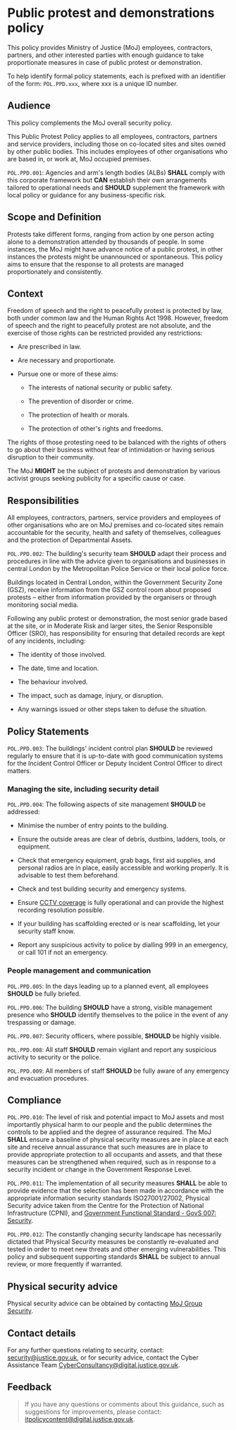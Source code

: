 # Public protest and demonstrations policy

This policy provides Ministry of Justice \(MoJ\) employees, contractors, partners, and other interested parties with enough guidance to take proportionate measures in case of public protest or demonstration.

To help identify formal policy statements, each is prefixed with an identifier of the form: `POL.PPD.xxx`, where xxx is a unique ID number.

## Audience

This policy complements the MoJ overall security policy.

This Public Protest Policy applies to all employees, contractors, partners and service providers, including those on co-located sites and sites owned by other public bodies. This includes employees of other organisations who are based in, or work at, MoJ occupied premises.

`POL.PPD.001`: Agencies and arm's length bodies \(ALBs\) **SHALL** comply with this corporate framework but **CAN** establish their own arrangements tailored to operational needs and **SHOULD** supplement the framework with local policy or guidance for any business-specific risk.

## Scope and Definition

Protests take different forms, ranging from action by one person acting alone to a demonstration attended by thousands of people. In some instances, the MoJ might have advance notice of a public protest, in other instances the protests might be unannounced or spontaneous. This policy aims to ensure that the response to all protests are managed proportionately and consistently.

## Context

Freedom of speech and the right to peacefully protest is protected by law, both under common law and the Human Rights Act 1998. However, freedom of speech and the right to peacefully protest are not absolute, and the exercise of those rights can be restricted provided any restrictions:

-   Are prescribed in law.

-   Are necessary and proportionate.

-   Pursue one or more of these aims:

    -   The interests of national security or public safety.

    -   The prevention of disorder or crime.

    -   The protection of health or morals.

    -   The protection of other's rights and freedoms.


The rights of those protesting need to be balanced with the rights of others to go about their business without fear of intimidation or having serious disruption to their community.

The MoJ **MIGHT** be the subject of protests and demonstration by various activist groups seeking publicity for a specific cause or case.

## Responsibilities

All employees, contractors, partners, service providers and employees of other organisations who are on MoJ premises and co-located sites remain accountable for the security, health and safety of themselves, colleagues and the protection of Departmental Assets.

`POL.PPD.002`: The building's security team **SHOULD** adapt their process and procedures in line with the advice given to organisations and businesses in central London by the Metropolitan Police Service or their local police force.

Buildings located in Central London, within the Government Security Zone \(GSZ\), receive information from the GSZ control room about proposed protests – either from information provided by the organisers or through monitoring social media.

Following any public protest or demonstration, the most senior grade based at the site, or in Moderate Risk and larger sites, the Senior Responsible Officer \(SRO\), has responsibility for ensuring that detailed records are kept of any incidents, including:

-   The identity of those involved.

-   The date, time and location.

-   The behaviour involved.

-   The impact, such as damage, injury, or disruption.

-   Any warnings issued or other steps taken to defuse the situation.


## Policy Statements

`POL.PPD.003`: The buildings' incident control plan **SHOULD** be reviewed regularly to ensure that it is up-to-date with good communication systems for the Incident Control Officer or Deputy Incident Control Officer to direct matters.

### Managing the site, including security detail

`POL.PPD.004`: The following aspects of site management **SHOULD** be addressed:

-   Minimise the number of entry points to the building.

-   Ensure the outside areas are clear of debris, dustbins, ladders, tools, or equipment.

-   Check that emergency equipment, grab bags, first aid supplies, and personal radios are in place, easily accessible and working properly. It is advisable to test them beforehand.

-   Check and test building security and emergency systems.

-   Ensure [CCTV coverage](cctv-policy.md) is fully operational and can provide the highest recording resolution possible.

-   If your building has scaffolding erected or is near scaffolding, let your security staff know.

-   Report any suspicious activity to police by dialling 999 in an emergency, or call 101 if not an emergency.


### People management and communication

`POL.PPD.005`: In the days leading up to a planned event, all employees **SHOULD** be fully briefed.

`POL.PPD.006`: The building **SHOULD** have a strong, visible management presence who **SHOULD** identify themselves to the police in the event of any trespassing or damage.

`POL.PPD.007`: Security officers, where possible, **SHOULD** be highly visible.

`POL.PPD.008`: All staff **SHOULD** remain vigilant and report any suspicious activity to security or the police.

`POL.PPD.009`: All members of staff **SHOULD** be fully aware of any emergency and evacuation procedures.

## Compliance

`POL.PPD.010`: The level of risk and potential impact to MoJ assets and most importantly physical harm to our people and the public determines the controls to be applied and the degree of assurance required. The MoJ **SHALL** ensure a baseline of physical security measures are in place at each site and receive annual assurance that such measures are in place to provide appropriate protection to all occupants and assets, and that these measures can be strengthened when required, such as in response to a security incident or change in the Government Response Level.

`POL.PPD.011`: The implementation of all security measures **SHALL** be able to provide evidence that the selection has been made in accordance with the appropriate information security standards ISO27001/27002, Physical Security advice taken from the Centre for the Protection of National Infrastructure \(CPNI\), and [Government Functional Standard - GovS 007: Security](https://www.gov.uk/government/publications/government-functional-standard-govs-007-security).

`POL.PPD.012`: The constantly changing security landscape has necessarily dictated that Physical Security measures be constantly re-evaluated and tested in order to meet new threats and other emerging vulnerabilities. This policy and subsequent supporting standards **SHALL** be subject to annual review, or more frequently if warranted.

## Physical security advice

Physical security advice can be obtained by contacting [MoJ Group Security](mailto:mojgroupsecurity@justice.gov.uk).

## Contact details

For any further questions relating to security, contact: [security@justice.gov.uk](mailto:security@justice.gov.uk), or for security advice, contact the Cyber Assistance Team [CyberConsultancy@digital.justice.gov.uk](mailto:CyberConsultancy@digital.justice.gov.uk).

## Feedback

> If you have any questions or comments about this guidance, such as suggestions for improvements, please contact: [itpolicycontent@digital.justice.gov.uk](mailto:itpolicycontent@digital.justice.gov.uk).


